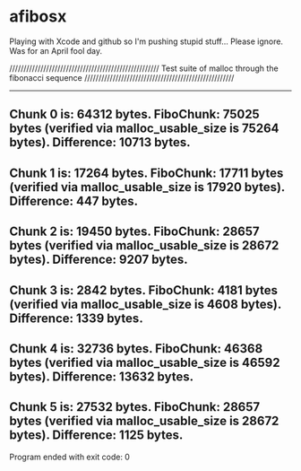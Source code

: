 afibosx
=======

Playing with Xcode and github so I'm pushing stupid stuff...
Please ignore. Was for an April fool day.

/////////////////////////////////////////////////////
 Test suite of malloc through the fibonacci sequence 
/////////////////////////////////////////////////////

-----------------------------------------------
Chunk 0 is: 64312 bytes.
FiboChunk:  75025 bytes (verified via malloc_usable_size is 75264 bytes).
Difference: 10713 bytes.
-----------------------------------------------
Chunk 1 is: 17264 bytes.
FiboChunk:  17711 bytes (verified via malloc_usable_size is 17920 bytes).
Difference: 447 bytes.
-----------------------------------------------
Chunk 2 is: 19450 bytes.
FiboChunk:  28657 bytes (verified via malloc_usable_size is 28672 bytes).
Difference: 9207 bytes.
-----------------------------------------------
Chunk 3 is: 2842 bytes.
FiboChunk:  4181 bytes (verified via malloc_usable_size is 4608 bytes).
Difference: 1339 bytes.
-----------------------------------------------
Chunk 4 is: 32736 bytes.
FiboChunk:  46368 bytes (verified via malloc_usable_size is 46592 bytes).
Difference: 13632 bytes.
-----------------------------------------------
Chunk 5 is: 27532 bytes.
FiboChunk:  28657 bytes (verified via malloc_usable_size is 28672 bytes).
Difference: 1125 bytes.
-----------------------------------------------
Program ended with exit code: 0
